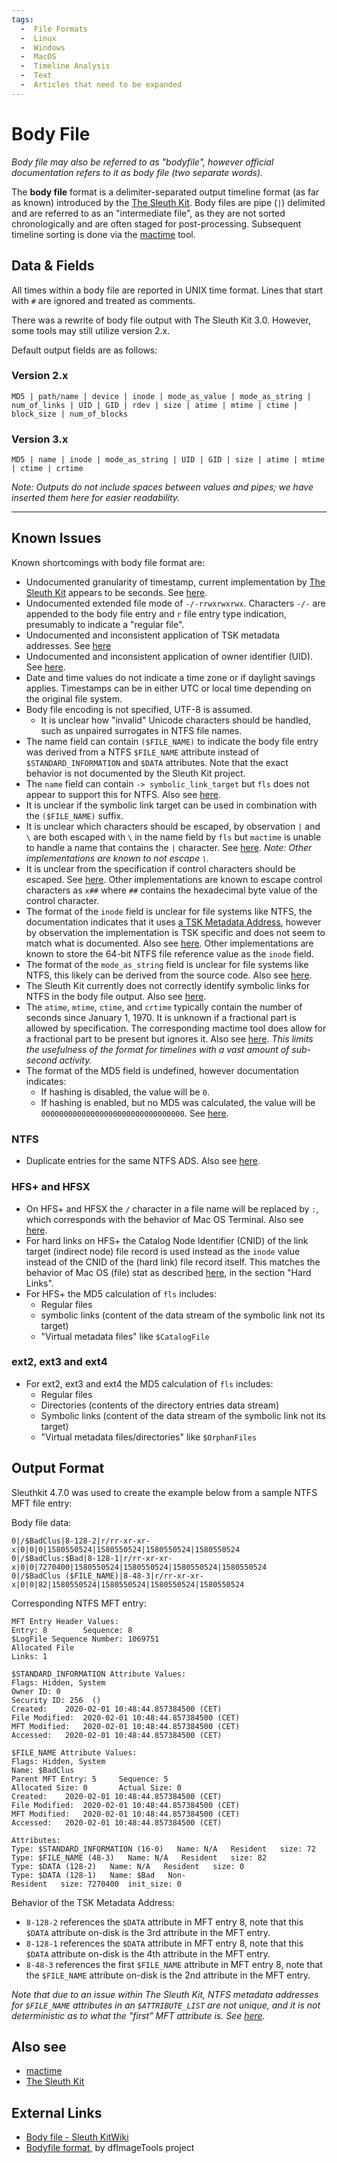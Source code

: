 ```yaml
---
tags:
  -  File Formats
  -  Linux
  -  Windows
  -  MacOS
  -  Timeline Analysis
  -  Text
  -  Articles that need to be expanded
---
```


# Body File

_Body file may also be referred to as "bodyfile", however official
documentation refers to it as body file (two separate words)._

The **body file** format is a delimiter-separated output timeline format (as
far as known) introduced by the [The Sleuth Kit](the_sleuth_kit.md). Body files are pipe
(`|`) delimited and are referred to as an "intermediate file", as they are not
sorted chronologically and are often staged for post-processing. Subsequent
timeline sorting is done via the [mactime](mactime.md) tool.

## Data & Fields

All times within a body file are reported in UNIX time format. Lines that start
with `#` are ignored and treated as comments.

There was a rewrite of body file output with The Sleuth Kit 3.0. However, some
tools may still utilize version 2.x.

Default output fields are as follows:

### Version 2.x

```ascii
MD5 | path/name | device | inode | mode_as_value | mode_as_string | num_of_links | UID | GID | rdev | size | atime | mtime | ctime | block_size | num_of_blocks
```

### Version 3.x

```ascii
MD5 | name | inode | mode_as_string | UID | GID | size | atime | mtime | ctime | crtime
```

_Note: Outputs do not include spaces between values and pipes; we have inserted them here for easier readability._

---

## Known Issues
<!-- Issues have been merged from multiple files. Also, issues may apply to The Sleuth Kit more than body files - must reconcile. 
NOTE: Nov/Dec 2022, validate if each is still an issue -->
Known shortcomings with body file format are:

* Undocumented granularity of timestamp, current implementation by
  [The Sleuth Kit](the_sleuth_kit.md) appears to be seconds. See [here](https://github.com/sleuthkit/sleuthkit/issues/1810).
* Undocumented extended file mode of `-/-rrwxrwxrwx`. Characters `-/-` are appended to the body file entry and `r` file entry type indication, presumably to indicate a "regular file".
* Undocumented and inconsistent application of TSK metadata addresses. See [here](https://github.com/sleuthkit/sleuthkit/issues/1809)
* Undocumented and inconsistent application of owner identifier (UID). See [here](https://github.com/sleuthkit/sleuthkit/issues/1830).
* Date and time values do not indicate a time zone or if daylight savings applies. Timestamps can be in either UTC or local time depending on the original file system.
* Body file encoding is not specified, UTF-8 is assumed.
  * It is unclear how "invalid" Unicode characters should be handled, such as unpaired surrogates in NTFS file names.
* The name field can contain `($FILE_NAME)` to indicate the body file entry was derived from a NTFS `$FILE_NAME` attribute instead of `$STANDARD_INFORMATION` and `$DATA` attributes. Note that the exact behavior is not documented by the Sleuth Kit project.
* The `name` field can contain `-> symbolic_link_target` but `fls` does not appear to support this for NTFS. Also see [here](https://github.com/sleuthkit/sleuthkit/issues/2645).
* It is unclear if the symbolic link target can be used in combination with the `($FILE_NAME)` suffix.
* It is unclear which characters should be escaped, by observation `|`
  and `\` are both escaped with `\` in the name field by `fls` but `mactime`
  is unable to handle a name that contains the `|` character. See [here](https://github.com/sleuthkit/sleuthkit/issues/2124). _Note: Other implementations are known to not escape `\`._
* It is unclear from the specification if control characters should be
  escaped. See [here](https://github.com/sleuthkit/sleuthkit/issues/1989). Other implementations are known to escape control characters as `x##` where `##` contains the hexadecimal byte value of the control character.
* The format of the `inode` field is unclear for file systems like NTFS, the documentation indicates that it uses [a TSK Metadata Address](https://wiki.sleuthkit.org/index.php?title=Metadata_Address), however by observation the implementation is TSK specific and does not seem to match what is documented. Also see [here](https://github.com/sleuthkit/sleuthkit/issues/1809). Other implementations are known to store the 64-bit NTFS file reference value as the `inode` field.
* The format of the `mode_as_string` field is unclear for file systems like NTFS, this likely can be derived from the source code. Also see [here](https://github.com/sleuthkit/sleuthkit/issues/1810).
* The Sleuth Kit currently does not correctly identify symbolic links for NTFS in the body file output. Also see [here](https://github.com/sleuthkit/sleuthkit/issues/2645).
* The `atime`, `mtime`, `ctime`, and `crtime` typically contain the number of seconds since January 1, 1970. It is unknown if a fractional part is allowed by specification. The corresponding mactime tool does allow for a fractional part to be present but ignores it. Also see [here](https://github.com/sleuthkit/sleuthkit/issues/1810). _This limits the usefulness of the format for timelines with a vast amount of sub-second activity._
* The format of the MD5 field is undefined, however documentation indicates:
  * If hashing is disabled, the value will be `0`.
  * If hashing is enabled, but no MD5 was calculated, the value will be `00000000000000000000000000000000`. See [here](https://github.com/sleuthkit/sleuthkit/issues/2058).

### NTFS

* Duplicate entries for the same NTFS ADS. Also see [here](https://github.com/sleuthkit/sleuthkit/issues/2644).

### HFS+ and HFSX

* On HFS+ and HFSX the `/` character in a file name will be replaced by `:`, which
  corresponds with the behavior of Mac OS Terminal. Also see [here](https://github.com/sleuthkit/sleuthkit/blob/3d16b8bc293ba13a5674fe9ce6a35f867ccc945d/tsk/fs/hfs_dent.c).
* For hard links on HFS+ the Catalog Node Identifier (CNID) of the link target (indirect node) file record is used instead as the `inode` value instead of the CNID of the (hard link) file record itself. This matches the behavior of Mac OS (file) stat as described [here](https://developer.apple.com/library/archive/technotes/tn/tn1150.html), in the section "Hard Links".
* For HFS+ the MD5 calculation of `fls` includes:
  * Regular files
  * symbolic links (content of the data stream of the symbolic link not its target)
  * "Virtual metadata files" like `$CatalogFile`

### ext2, ext3 and ext4

* For ext2, ext3 and ext4 the MD5 calculation of `fls` includes:
  * Regular files
  * Directories (contents of the directory entries data stream)
  * Symbolic links (content of the data stream of the symbolic link not its
  target)
  * "Virtual metadata files/directories" like `$OrphanFiles`

## Output Format

Sleuthkit 4.7.0 was used to create the example below from a sample NTFS MFT file entry:

Body file data:

```ascii
0|/$BadClus|8-128-2|r/rr-xr-xr-x|0|0|0|1580550524|1580550524|1580550524|1580550524
0|/$BadClus:$Bad|8-128-1|r/rr-xr-xr-x|0|0|7270400|1580550524|1580550524|1580550524|1580550524
0|/$BadClus ($FILE_NAME)|8-48-3|r/rr-xr-xr-x|0|0|82|1580550524|1580550524|1580550524|1580550524
```

Corresponding NTFS MFT entry:

```ascii
MFT Entry Header Values:
Entry: 8        Sequence: 8
$LogFile Sequence Number: 1069751
Allocated File
Links: 1

$STANDARD_INFORMATION Attribute Values:
Flags: Hidden, System
Owner ID: 0
Security ID: 256  ()
Created:    2020-02-01 10:48:44.857384500 (CET)
File Modified:  2020-02-01 10:48:44.857384500 (CET)
MFT Modified:   2020-02-01 10:48:44.857384500 (CET)
Accessed:   2020-02-01 10:48:44.857384500 (CET)

$FILE_NAME Attribute Values:
Flags: Hidden, System
Name: $BadClus
Parent MFT Entry: 5     Sequence: 5
Allocated Size: 0       Actual Size: 0
Created:    2020-02-01 10:48:44.857384500 (CET)
File Modified:  2020-02-01 10:48:44.857384500 (CET)
MFT Modified:   2020-02-01 10:48:44.857384500 (CET)
Accessed:   2020-02-01 10:48:44.857384500 (CET)

Attributes: 
Type: $STANDARD_INFORMATION (16-0)   Name: N/A   Resident   size: 72
Type: $FILE_NAME (48-3)   Name: N/A   Resident   size: 82
Type: $DATA (128-2)   Name: N/A   Resident   size: 0
Type: $DATA (128-1)   Name: $Bad   Non-Resident   size: 7270400  init_size: 0
```

Behavior of the TSK Metadata Address:

* `8-128-2` references the `$DATA` attribute in MFT entry 8, note that this
  `$DATA` attribute on-disk is the 3rd attribute in the MFT entry.
* `8-128-1` references the `$DATA` attribute in MFT entry 8, note that this
  `$DATA` attribute on-disk is the 4th attribute in the MFT entry.
* `8-48-3` references the first `$FILE_NAME` attribute in MFT entry 8, note
  that the `$FILE_NAME` attribute on-disk is the 2nd attribute in the MFT
  entry.

_Note that due to an issue within The Sleuth Kit, NTFS metadata addresses for `$FILE_NAME` attributes in an `$ATTRIBUTE_LIST` are not unique, and it is not deterministic as to what the "first" MFT attribute is. See [here](https://github.com/sleuthkit/sleuthkit/issues/1809)._

## Also see

* [mactime](mactime.md)
* [The Sleuth Kit](the_sleuth_kit.md)

## External Links

* [Body file - Sleuth KitWiki](http://wiki.sleuthkit.org/index.php?title=Body_file)
* [Bodyfile format](https://dfimagetools.readthedocs.io/en/latest/sources/Bodyfile-format.html), by dfImageTools project
